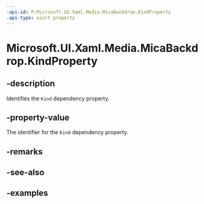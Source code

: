 ```yaml
---
-api-id: P:Microsoft.UI.Xaml.Media.MicaBackdrop.KindProperty
-api-type: winrt property
---
```


# Microsoft.UI.Xaml.Media.MicaBackdrop.KindProperty

<!--
public static Microsoft.UI.Xaml.DependencyProperty KindProperty { get; }
-->

## -description

Identifies the `Kind` dependency property.

## -property-value

The identifier for the `Kind` dependency property.

## -remarks

## -see-also

## -examples
